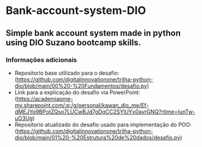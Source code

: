 # Bank-account-system-DIO
## Simple bank account system made in python using DIO Suzano bootcamp skills.
### Informações adicionais
- Repositorio base utilizado para o desafio: (https://github.com/digitalinnovationone/trilha-python-dio/blob/main/00%20-%20Fundamentos/desafio.py)
- Link para a explicação do desafio via PowerPoint: (https://academiapme-my.sharepoint.com/:p:/g/personal/kawan_dio_me/Ef-dMEJYq9BPotZQso7LUCwBJd7gDqCC2SYlUYx0ayrGNQ?rtime=IunTw-uO3Ug)
- Repositorio atualizado do desafio usado para implementação do POO: (https://github.com/digitalinnovationone/trilha-python-dio/blob/main/01%20-%20Estrutura%20de%20dados/desafio.py)
  
